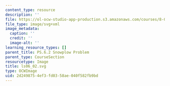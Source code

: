 ```yaml
---
content_type: resource
description: ''
file: https://ol-ocw-studio-app-production.s3.amazonaws.com/courses/8-01sc-classical-mechanics-fall-2016/2d2498754ef3fd0358ae040f582fb9bd_ls06_02.svg
file_type: image/svg+xml
image_metadata:
  caption: ''
  credit: ''
  image-alt: ''
learning_resource_types: []
parent_title: PS.6.2 Snowplow Problem
parent_type: CourseSection
resourcetype: Image
title: ls06_02.svg
type: OCWImage
uid: 2d249875-4ef3-fd03-58ae-040f582fb9bd
---
```

